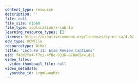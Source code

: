 ```yaml
---
content_type: resource
description: ''
file: null
file_size: 81660
file_type: application/x-subrip
learning_resource_types: []
license: https://creativecommons.org/licenses/by-nc-sa/4.0/
ocw_type: OCWFile
resourcetype: Other
title: 'Lecture 31: Exam Review captions'
uid: f43d2fa4-f7c2-4f8e-9336-878a65e41d51
video_files:
  video_thumbnail_file: null
video_metadata:
  youtube_id: 1rgmGwAqMYc
---
```


